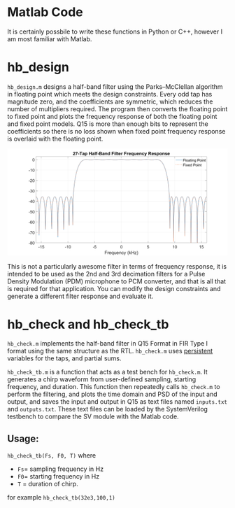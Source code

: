 # Matlab Code

It is certainly possbile to write these functions in Python or C++, however I am most familiar with Matlab.  

# hb_design

`hb_design.m` designs a half-band filter using the Parks–McClellan algorithm in floating point which meets the design constraints. Every odd tap has magnitude zero, and the coefficients are symmetric, which reduces the number of multipliers required.  The program then converts the floating point to fixed point and plots the frequency response of both the floating point and fixed point models.  Q15 is more than enough bits to represent the coefficients so there is no loss shown when fixed point frequency response is overlaid with the floating point.  

<img src="../images/half_band_freq_resp.png">

This is not a particularly awesome filter in terms of frequency response, it is intended to be used as the 2nd and 3rd decimation filters for a Pulse Density Modulation (PDM) microphone to PCM converter, and that is all that is required for that application. You can modify the design constraints and generate a different filter response and evaluate it.

# hb_check and hb_check_tb

`hb_check.m` implements the half-band filter in Q15 Format in FIR Type I format using the same structure as the RTL.  `hb_check.m` uses [persistent](https://www.mathworks.com/help/matlab/ref/persistent.html) variables for the taps, and partial sums.  

`hb_check_tb.m` is a function that acts as a test bench for `hb_check.m`.  It generates a chirp waveform from user-defined sampling, starting frequency, and duration.  This function then repeatedly calls `hb_check.m` to perform the filtering, and plots the time domain and PSD of the input and output, and saves the input and output in Q15 as text files named `inputs.txt` and `outputs.txt`.  These text files can be loaded by the SystemVerilog testbench to compare the SV module with the Matlab code.  

## Usage:

`hb_check_tb(Fs, F0, T)` 
where 
* `Fs`= sampling frequency in Hz
* `F0`= starting frequency in Hz
* `T` = duration of chirp.

for example `hb_check_tb(32e3,100,1)`

